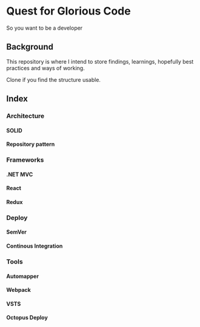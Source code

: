 # Quest for Glorious Code
So you want to be a developer

## Background
This repository is where I intend to store findings, learnings, hopefully best practices and ways of working.

Clone if you find the structure usable.

## Index
### Architecture
#### SOLID
#### Repository pattern

### Frameworks
#### .NET MVC
#### React
#### Redux

### Deploy
#### SemVer
#### Continous Integration

### Tools
#### Automapper
#### Webpack
#### VSTS
#### Octopus Deploy
